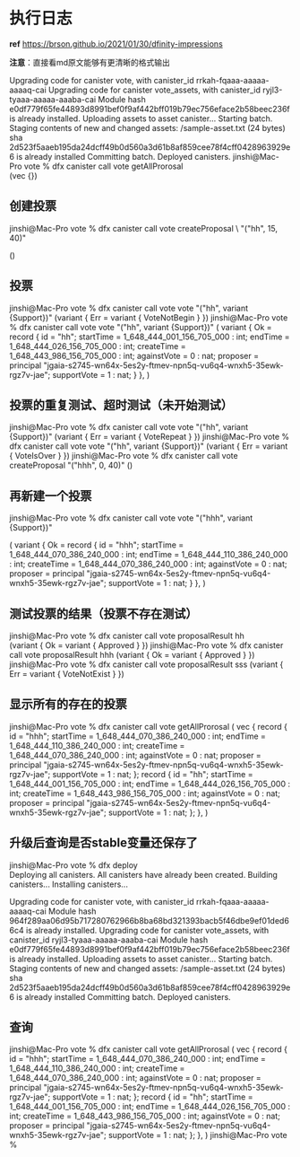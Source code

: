 # 执行日志
**ref** https://brson.github.io/2021/01/30/dfinity-impressions

**注意**：直接看md原文能够有更清晰的格式输出

Upgrading code for canister vote, with canister_id rrkah-fqaaa-aaaaa-aaaaq-cai
Upgrading code for canister vote_assets, with canister_id ryjl3-tyaaa-aaaaa-aaaba-cai
Module hash e0df779f65fe44893d8991bef0f9af442bff019b79ec756eface2b58beec236f is already installed.
Uploading assets to asset canister...
Starting batch.
Staging contents of new and changed assets:
  /sample-asset.txt (24 bytes) sha 2d523f5aaeb195da24dcff49b0d560a3d61b8af859cee78f4cff0428963929e6 is already installed
Committing batch.
Deployed canisters.
jinshi@Mac-Pro vote % dfx canister call vote getAllProrosal                    
(vec {})

## 创建投票
jinshi@Mac-Pro vote % dfx canister call vote createProposal \ "(\"hh\", 15, 40)"

()

## 投票
jinshi@Mac-Pro vote % dfx canister call vote vote "(\"hh\", variant {Support})"
(variant { Err = variant { VoteNotBegin } })
jinshi@Mac-Pro vote % dfx canister call vote vote "(\"hh\", variant {Support})"
(
  variant {
    Ok = record {
      id = "hh";
      startTime = 1_648_444_001_156_705_000 : int;
      endTime = 1_648_444_026_156_705_000 : int;
      createTime = 1_648_443_986_156_705_000 : int;
      againstVote = 0 : nat;
      proposer = principal "jgaia-s2745-wn64x-5es2y-ftmev-npn5q-vu6q4-wnxh5-35ewk-rgz7v-jae";
      supportVote = 1 : nat;
    }
  },
)

## 投票的重复测试、超时测试（未开始测试）
jinshi@Mac-Pro vote % dfx canister call vote vote "(\"hh\", variant {Support})"
(variant { Err = variant { VoteRepeat } })
jinshi@Mac-Pro vote % dfx canister call vote vote "(\"hh\", variant {Support})"
(variant { Err = variant { VoteIsOver } })
jinshi@Mac-Pro vote % dfx canister call vote createProposal  "(\"hhh\", 0, 40)"
()

## 再新建一个投票
jinshi@Mac-Pro vote % dfx canister call vote vote "(\"hhh\", variant {Support})"

(
  variant {
    Ok = record {
      id = "hhh";
      startTime = 1_648_444_070_386_240_000 : int;
      endTime = 1_648_444_110_386_240_000 : int;
      createTime = 1_648_444_070_386_240_000 : int;
      againstVote = 0 : nat;
      proposer = principal "jgaia-s2745-wn64x-5es2y-ftmev-npn5q-vu6q4-wnxh5-35ewk-rgz7v-jae";
      supportVote = 1 : nat;
    }
  },
)

## 测试投票的结果（投票不存在测试）
jinshi@Mac-Pro vote % dfx canister call vote proposalResult hh                 
(variant { Ok = variant { Approved } })
jinshi@Mac-Pro vote % dfx canister call vote proposalResult hhh
(variant { Ok = variant { Approved } })
jinshi@Mac-Pro vote % dfx canister call vote proposalResult sss
(variant { Err = variant { VoteNotExist } })

## 显示所有的存在的投票
jinshi@Mac-Pro vote % dfx canister call vote getAllProrosal
(
  vec {
    record {
      id = "hhh";
      startTime = 1_648_444_070_386_240_000 : int;
      endTime = 1_648_444_110_386_240_000 : int;
      createTime = 1_648_444_070_386_240_000 : int;
      againstVote = 0 : nat;
      proposer = principal "jgaia-s2745-wn64x-5es2y-ftmev-npn5q-vu6q4-wnxh5-35ewk-rgz7v-jae";
      supportVote = 1 : nat;
    };
    record {
      id = "hh";
      startTime = 1_648_444_001_156_705_000 : int;
      endTime = 1_648_444_026_156_705_000 : int;
      createTime = 1_648_443_986_156_705_000 : int;
      againstVote = 0 : nat;
      proposer = principal "jgaia-s2745-wn64x-5es2y-ftmev-npn5q-vu6q4-wnxh5-35ewk-rgz7v-jae";
      supportVote = 1 : nat;
    };
  },
)

## 升级后查询是否stable变量还保存了
jinshi@Mac-Pro vote % dfx deploy               
Deploying all canisters.
All canisters have already been created.
Building canisters...
Installing canisters...

Upgrading code for canister vote, with canister_id rrkah-fqaaa-aaaaa-aaaaq-cai
Module hash 964f289aa06d95b717280762966b8ba68bd321393bacb5f46dbe9ef01ded66c4 is already installed.
Upgrading code for canister vote_assets, with canister_id ryjl3-tyaaa-aaaaa-aaaba-cai
Module hash e0df779f65fe44893d8991bef0f9af442bff019b79ec756eface2b58beec236f is already installed.
Uploading assets to asset canister...
Starting batch.
Staging contents of new and changed assets:
  /sample-asset.txt (24 bytes) sha 2d523f5aaeb195da24dcff49b0d560a3d61b8af859cee78f4cff0428963929e6 is already installed
Committing batch.
Deployed canisters.

## 查询
jinshi@Mac-Pro vote % dfx canister call vote getAllProrosal
(
  vec {
    record {
      id = "hhh";
      startTime = 1_648_444_070_386_240_000 : int;
      endTime = 1_648_444_110_386_240_000 : int;
      createTime = 1_648_444_070_386_240_000 : int;
      againstVote = 0 : nat;
      proposer = principal "jgaia-s2745-wn64x-5es2y-ftmev-npn5q-vu6q4-wnxh5-35ewk-rgz7v-jae";
      supportVote = 1 : nat;
    };
    record {
      id = "hh";
      startTime = 1_648_444_001_156_705_000 : int;
      endTime = 1_648_444_026_156_705_000 : int;
      createTime = 1_648_443_986_156_705_000 : int;
      againstVote = 0 : nat;
      proposer = principal "jgaia-s2745-wn64x-5es2y-ftmev-npn5q-vu6q4-wnxh5-35ewk-rgz7v-jae";
      supportVote = 1 : nat;
    };
  },
)
jinshi@Mac-Pro vote % 